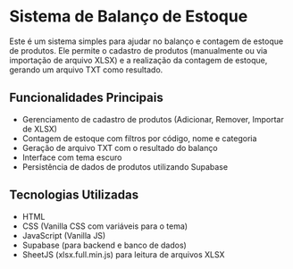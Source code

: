 # Sistema de Balanço de Estoque

Este é um sistema simples para ajudar no balanço e contagem de estoque de produtos.
Ele permite o cadastro de produtos (manualmente ou via importação de arquivo XLSX) e a realização da contagem de estoque, gerando um arquivo TXT como resultado.

## Funcionalidades Principais
* Gerenciamento de cadastro de produtos (Adicionar, Remover, Importar de XLSX)
* Contagem de estoque com filtros por código, nome e categoria
* Geração de arquivo TXT com o resultado do balanço
* Interface com tema escuro
* Persistência de dados de produtos utilizando Supabase

## Tecnologias Utilizadas
* HTML
* CSS (Vanilla CSS com variáveis para o tema)
* JavaScript (Vanilla JS)
* Supabase (para backend e banco de dados)
* SheetJS (xlsx.full.min.js) para leitura de arquivos XLSX